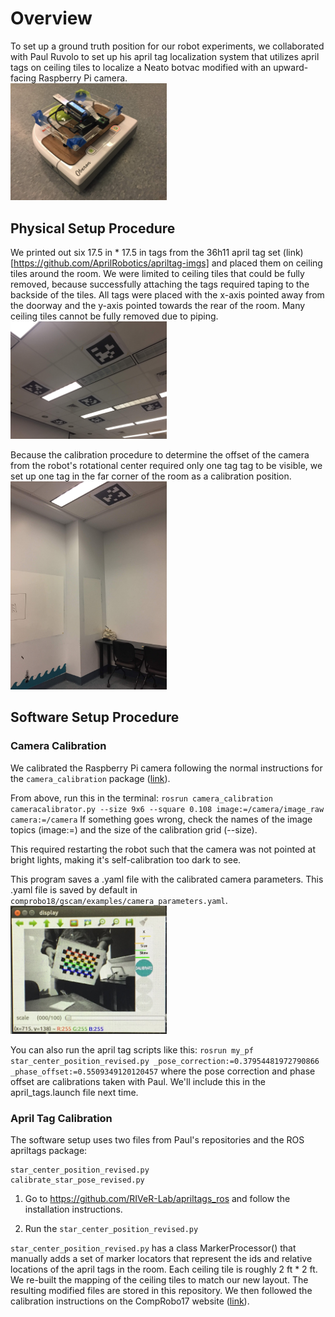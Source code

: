 # Overview
To set up a ground truth position for our robot experiments, we collaborated with Paul Ruvolo to set up his april tag localization
system that utilizes april tags on ceiling tiles to localize a Neato botvac modified with an upward-facing Raspberry Pi camera.  
<img src="https://github.com/olinrobotics/learning-resources/blob/kalman/kalman_filter/images/neato_camera.jpg" width=250/>

## Physical Setup Procedure
We printed out six 17.5 in * 17.5 in tags from the 36h11 april tag set (link)[https://github.com/AprilRobotics/apriltag-imgs] and placed them on ceiling tiles around the room. We were limited to ceiling
tiles that could be fully removed, because successfully attaching the tags required taping to the backside of the tiles. All tags 
were placed with the x-axis pointed away from the doorway and the y-axis pointed towards the rear of the room. Many ceiling tiles
cannot be fully removed due to piping.  
<img src="https://github.com/olinrobotics/learning-resources/blob/kalman/kalman_filter/images/full_tags.jpg" width=250/>

Because the calibration procedure to determine the offset of the camera from the robot's 
rotational center required only one tag tag to be visible, we set up one tag in the far corner of the room as a calibration 
position.  
<img src="https://github.com/olinrobotics/learning-resources/blob/kalman/kalman_filter/images/corner_tag.jpg" width=250/>

## Software Setup Procedure

### Camera Calibration
We calibrated the Raspberry Pi camera following the normal instructions for the `camera_calibration` package ([link](http://wiki.ros.org/camera_calibration)).

From above, run this in the terminal:
`rosrun camera_calibration cameracalibrator.py --size 9x6 --square 0.108 image:=/camera/image_raw camera:=/camera`
If something goes wrong, check the names of the image topics (image:=) and the size of the calibration grid (--size).

This required restarting the robot such that the camera was not pointed at bright lights, making it's self-calibration too dark to see.

This program saves a .yaml file with the calibrated camera parameters. This .yaml file is saved by default in `comprobo18/gscam/examples/camera_parameters.yaml`.
<img src="https://github.com/olinrobotics/learning-resources/blob/kalman/kalman_filter/images/camera_calib.jpg" width=250/>

You can also run the april tag scripts like this:
`rosrun my_pf star_center_position_revised.py _pose_correction:=0.37954481972790866 _phase_offset:=0.5509349120120457`
where the pose correction and phase offset are calibrations taken with Paul. We'll include this in the april_tags.launch file next time.

### April Tag Calibration
The software setup uses two files from Paul's repositories and the ROS apriltags package:
```
star_center_position_revised.py
calibrate_star_pose_revised.py
```

1. Go to https://github.com/RIVeR-Lab/apriltags_ros and follow the installation instructions.

2. Run the `star_center_position_revised.py` 

`star_center_position_revised.py` has a class MarkerProcessor() that manually adds a set of marker locators that represent the
ids and relative locations of the april tags in the room. Each ceiling tile is roughly 2 ft * 2 ft. We re-built the mapping of 
the ceiling tiles to match our new layout. The resulting modified files are stored in this repository. We then followed the
calibration instructions on the CompRobo17 website ([link](https://sites.google.com/site/comprobo17/projects/robot-localization/create-your-own-bag-file)).
